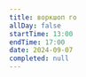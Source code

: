 ```yaml
---
title: воркшоп го
allDay: false
startTime: 13:00
endTime: 17:00
date: 2024-09-07
completed: null
---
```

